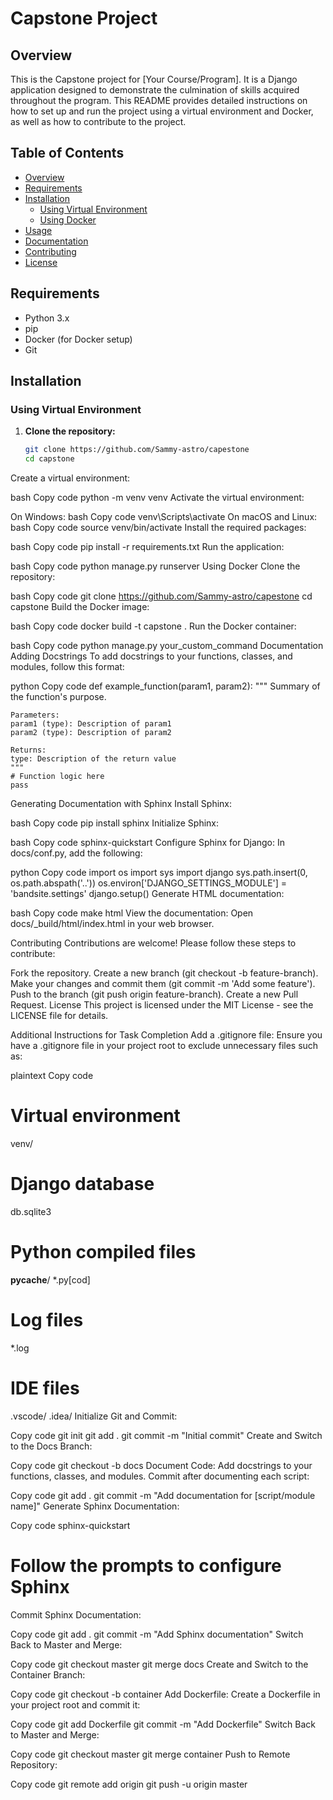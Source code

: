 # Capstone Project

## Overview

This is the Capstone project for [Your Course/Program]. It is a Django application designed to demonstrate the culmination of skills acquired throughout the program. This README provides detailed instructions on how to set up and run the project using a virtual environment and Docker, as well as how to contribute to the project.

## Table of Contents

- [Overview](#overview)
- [Requirements](#requirements)
- [Installation](#installation)
  - [Using Virtual Environment](#using-virtual-environment)
  - [Using Docker](#using-docker)
- [Usage](#usage)
- [Documentation](#documentation)
- [Contributing](#contributing)
- [License](#license)

## Requirements

- Python 3.x
- pip
- Docker (for Docker setup)
- Git

## Installation

### Using Virtual Environment

1. **Clone the repository:**
   ```bash
   git clone https://github.com/Sammy-astro/capestone
   cd capstone
Create a virtual environment:

bash
Copy code
python -m venv venv
Activate the virtual environment:

On Windows:
bash
Copy code
venv\Scripts\activate
On macOS and Linux:
bash
Copy code
source venv/bin/activate
Install the required packages:

bash
Copy code
pip install -r requirements.txt
Run the application:

bash
Copy code
python manage.py runserver
Using Docker
Clone the repository:

bash
Copy code
git clone https://github.com/Sammy-astro/capestone
cd capstone
Build the Docker image:

bash
Copy code
docker build -t capstone .
Run the Docker container:


bash
Copy code
python manage.py your_custom_command
Documentation
Adding Docstrings
To add docstrings to your functions, classes, and modules, follow this format:

python
Copy code
def example_function(param1, param2):
    """
    Summary of the function's purpose.

    Parameters:
    param1 (type): Description of param1
    param2 (type): Description of param2

    Returns:
    type: Description of the return value
    """
    # Function logic here
    pass
Generating Documentation with Sphinx
Install Sphinx:

bash
Copy code
pip install sphinx
Initialize Sphinx:

bash
Copy code
sphinx-quickstart
Configure Sphinx for Django:
In docs/conf.py, add the following:

python
Copy code
import os
import sys
import django
sys.path.insert(0, os.path.abspath('..'))
os.environ['DJANGO_SETTINGS_MODULE'] = 'bandsite.settings'
django.setup()
Generate HTML documentation:

bash
Copy code
make html
View the documentation:
Open docs/_build/html/index.html in your web browser.

Contributing
Contributions are welcome! Please follow these steps to contribute:

Fork the repository.
Create a new branch (git checkout -b feature-branch).
Make your changes and commit them (git commit -m 'Add some feature').
Push to the branch (git push origin feature-branch).
Create a new Pull Request.
License
This project is licensed under the MIT License - see the LICENSE file for details.

Additional Instructions for Task Completion
Add a .gitignore file:
Ensure you have a .gitignore file in your project root to exclude unnecessary files such as:

plaintext
Copy code
# Virtual environment
venv/

# Django database
db.sqlite3

# Python compiled files
__pycache__/
*.py[cod]

# Log files
*.log

# IDE files
.vscode/
.idea/
Initialize Git and Commit:


Copy code
git init
git add .
git commit -m "Initial commit"
Create and Switch to the Docs Branch:


Copy code
git checkout -b docs
Document Code:
Add docstrings to your functions, classes, and modules. Commit after documenting each script:


Copy code
git add .
git commit -m "Add documentation for [script/module name]"
Generate Sphinx Documentation:


Copy code
sphinx-quickstart
# Follow the prompts to configure Sphinx
Commit Sphinx Documentation:


Copy code
git add .
git commit -m "Add Sphinx documentation"
Switch Back to Master and Merge:


Copy code
git checkout master
git merge docs
Create and Switch to the Container Branch:


Copy code
git checkout -b container
Add Dockerfile:
Create a Dockerfile in your project root and commit it:

Copy code
git add Dockerfile
git commit -m "Add Dockerfile"
Switch Back to Master and Merge:


Copy code
git checkout master
git merge container
Push to Remote Repository:


Copy code
git remote add origin <your-remote-repo-url>
git push -u origin master